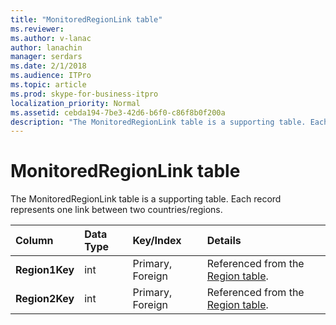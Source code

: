 ```yaml
---
title: "MonitoredRegionLink table"
ms.reviewer: 
ms.author: v-lanac
author: lanachin
manager: serdars
ms.date: 2/1/2018
ms.audience: ITPro
ms.topic: article
ms.prod: skype-for-business-itpro
localization_priority: Normal
ms.assetid: cebda194-7be3-42d6-b6f0-c86f8b0f200a
description: "The MonitoredRegionLink table is a supporting table. Each record represents one link between two countries/regions."
---
```


# MonitoredRegionLink table
 
The MonitoredRegionLink table is a supporting table. Each record represents one link between two countries/regions.
  
|**Column**|**Data Type**|**Key/Index**|**Details**|
|:-----|:-----|:-----|:-----|
|**Region1Key** <br/> |int  <br/> |Primary, Foreign  <br/> |Referenced from the [Region table](region.md).  <br/> |
|**Region2Key** <br/> |int  <br/> |Primary, Foreign  <br/> |Referenced from the [Region table](region.md).  <br/> |
   

